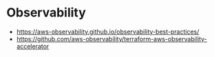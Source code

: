 # Observability

* https://aws-observability.github.io/observability-best-practices/
* https://github.com/aws-observability/terraform-aws-observability-accelerator